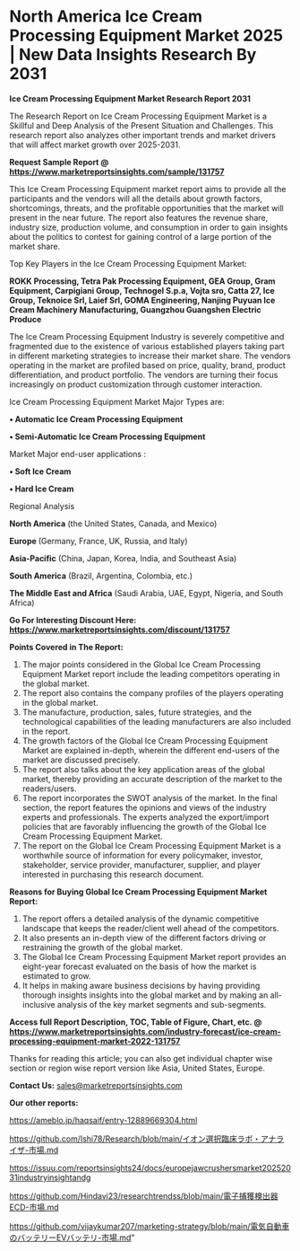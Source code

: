 # North America Ice Cream Processing Equipment Market 2025 | New Data Insights Research By 2031

<strong>Ice Cream Processing Equipment Market Research Report 2031</strong>

The Research Report on Ice Cream Processing Equipment Market is a Skillful and Deep Analysis of the Present Situation and Challenges. This research report also analyzes other important trends and market drivers that will affect market growth over 2025-2031.

<strong>Request Sample Report @ <a href=https://www.marketreportsinsights.com/sample/131757>https://www.marketreportsinsights.com/sample/131757</a></strong>

This Ice Cream Processing Equipment market report aims to provide all the participants and the vendors will all the details about growth factors, shortcomings, threats, and the profitable opportunities that the market will present in the near future. The report also features the revenue share, industry size, production volume, and consumption in order to gain insights about the politics to contest for gaining control of a large portion of the market share.

Top Key Players in the Ice Cream Processing Equipment Market:

<strong>ROKK Processing, Tetra Pak Processing Equipment, GEA Group, Gram Equipment, Carpigiani Group, Technogel S.p.a, Vojta sro, Catta 27, Ice Group, Teknoice Srl, Laief Srl, GOMA Engineering, Nanjing Puyuan Ice Cream Machinery Manufacturing, Guangzhou Guangshen Electric Produce</strong>

The Ice Cream Processing Equipment Industry is severely competitive and fragmented due to the existence of various established players taking part in different marketing strategies to increase their market share. The vendors operating in the market are profiled based on price, quality, brand, product differentiation, and product portfolio. The vendors are turning their focus increasingly on product customization through customer interaction.

Ice Cream Processing Equipment Market Major Types are:

<strong>• Automatic Ice Cream Processing Equipment

• Semi-Automatic Ice Cream Processing Equipment</strong>

Market Major end-user applications :

<strong>• Soft Ice Cream

• Hard Ice Cream</strong>

Regional Analysis

</u><strong><b>North America</b></strong> (the United States, Canada, and Mexico)

<strong><b>Europe </b></strong>(Germany, France, UK, Russia, and Italy)

<strong><b>Asia-Pacific</b></strong> (China, Japan, Korea, India, and Southeast Asia)

<strong><b>South America</b></strong> (Brazil, Argentina, Colombia, etc.)

<strong><b>The Middle East and Africa</b></strong> (Saudi Arabia, UAE, Egypt, Nigeria, and South Africa)

<strong>Go For Interesting Discount Here: <a href=https://www.marketreportsinsights.com/discount/131757>https://www.marketreportsinsights.com/discount/131757</a></strong>

<strong>Points Covered in The Report:</strong>
<ol>
  <li>The major points considered in the Global Ice Cream Processing Equipment Market report include the leading competitors operating in the global market.</li>
  <li>The report also contains the company profiles of the players operating in the global market.</li>
  <li>The manufacture, production, sales, future strategies, and the technological capabilities of the leading manufacturers are also included in the report.</li>
  <li>The growth factors of the Global Ice Cream Processing Equipment Market are explained in-depth, wherein the different end-users of the market are discussed precisely.</li>
  <li>The report also talks about the key application areas of the global market, thereby providing an accurate description of the market to the readers/users.</li>
  <li>The report incorporates the SWOT analysis of the market. In the final section, the report features the opinions and views of the industry experts and professionals. The experts analyzed the export/import policies that are favorably influencing the growth of the Global Ice Cream Processing Equipment Market.</li>
  <li>The report on the Global Ice Cream Processing Equipment Market is a worthwhile source of information for every policymaker, investor, stakeholder, service provider, manufacturer, supplier, and player interested in purchasing this research document.</li>
</ol>
<strong>Reasons for Buying Global Ice Cream Processing Equipment Market Report:</strong>

<ol>
  <li>The report offers a detailed analysis of the dynamic competitive landscape that keeps the reader/client well ahead of the competitors.</li>
  <li>It also presents an in-depth view of the different factors driving or restraining the growth of the global market.</li>
  <li>The Global Ice Cream Processing Equipment Market report provides an eight-year forecast evaluated on the basis of how the market is estimated to grow.</li>
  <li>It helps in making aware business decisions by having providing thorough insights insights into the global market and by making an all-inclusive analysis of the key market segments and sub-segments.</li>
</ol>
<strong>Access full Report Description, TOC, Table of Figure, Chart, etc. @ <a href=https://www.marketreportsinsights.com/industry-forecast/ice-cream-processing-equipment-market-2022-131757>https://www.marketreportsinsights.com/industry-forecast/ice-cream-processing-equipment-market-2022-131757</a></strong>


Thanks for reading this article; you can also get individual chapter wise section or region wise report version like Asia, United States, Europe.

<strong>Contact Us:</strong>
sales@marketreportsinsights.com

<strong>Our other reports:</strong>

<a href=https://ameblo.jp/haqsaif/entry-12889669304.html>https://ameblo.jp/haqsaif/entry-12889669304.html</a>

<a href=https://github.com/Ishi78/Research/blob/main/イオン選択臨床ラボ・アナライザ-市場.md>https://github.com/Ishi78/Research/blob/main/イオン選択臨床ラボ・アナライザ-市場.md</a>

<a href=https://issuu.com/reportsinsights24/docs/europejawcrushersmarket20252031industryinsightandg>https://issuu.com/reportsinsights24/docs/europejawcrushersmarket20252031industryinsightandg</a>

<a href=https://github.com/Hindavi23/researchtrendss/blob/main/電子捕獲検出器ECD-市場.md>https://github.com/Hindavi23/researchtrendss/blob/main/電子捕獲検出器ECD-市場.md</a>

<a href=https://github.com/vijaykumar207/marketing-strategy/blob/main/電気自動車のバッテリーEVバッテリ-市場.md>https://github.com/vijaykumar207/marketing-strategy/blob/main/電気自動車のバッテリーEVバッテリ-市場.md</a>"
